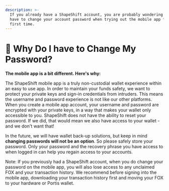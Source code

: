 ```yaml
---
description: >-
  If you already have a ShapeShift account, you are probably wondering why you
  have to change your account password when trying out the mobile app for the
  first time.
---
```


# 📝 Why Do I have to Change My Password?

**The mobile app is a bit different. Here's why:**

The ShapeShift mobile app is a truly non-custodial wallet experience within an easy to use app. In order to maintain your funds safety, we want to protect your private keys and sign-in credentials from intruders. This means the username and password experience is not like our other platforms. When you create a mobile app account, your username and password are encrypted with your private keys, in a way that makes your wallet only accessible to you. ShapeShift does not have the ability to reset your password. If we did, that would mean we also have access to your wallet - and we don't want that!

In the future, we will have wallet back-up solutions, but keep in mind **changing passwords will not be an option**. So please safely store your password. Only your password and the recovery phrase you have access to when logged in can help you regain access to your accounts.

Note: If you previously had a ShapeShift account, when you do change your password on the mobile app, you will also lose access to any unclaimed FOX and your transaction history. We recommend before signing into the mobile app, downloading your transaction history first and moving your FOX to your hardware or Portis wallet.
